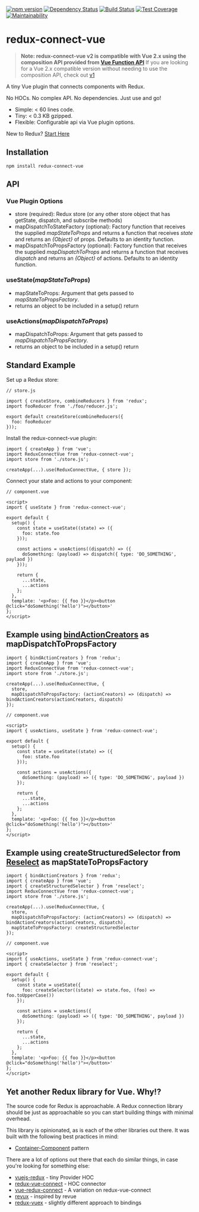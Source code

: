 [![npm version](https://badge.fury.io/js/redux-connect-vue.svg)](https://badge.fury.io/js/redux-connect-vue)
[![Dependency Status](https://david-dm.org/kaidjohnson/redux-connect-vue/dev-status.svg)](https://david-dm.org/kaidjohnson/redux-connect-vue?type=dev)
[![Build Status](https://travis-ci.org/kaidjohnson/redux-connect-vue.svg?branch=master)](https://travis-ci.org/kaidjohnson/redux-connect-vue)
[![Test Coverage](https://api.codeclimate.com/v1/badges/e84db5d5c2cd53e07c3e/test_coverage)](https://codeclimate.com/github/kaidjohnson/redux-connect-vue/test_coverage)
[![Maintainability](https://api.codeclimate.com/v1/badges/e84db5d5c2cd53e07c3e/maintainability)](https://codeclimate.com/github/kaidjohnson/redux-connect-vue/maintainability)

# redux-connect-vue

> **Note: redux-connect-vue v2 is compatible with Vue 2.x using the composition API provided from [Vue Function API](https://github.com/vuejs/composition-api)**
> If you are looking for a Vue 2.x compatible version without needing to use the composition API, check out [v1](https://github.com/kaidjohnson/redux-connect-vue/tree/v1.1.0)

A tiny Vue plugin that connects components with Redux.

No HOCs. No complex API. No dependencies. Just use and go!

- Simple: < 60 lines code.
- Tiny: < 0.3 KB gzipped.
- Flexible: Configurable api via Vue plugin options.

New to Redux? [Start Here](https://redux.js.org/introduction/getting-started)

## Installation

`npm install redux-connect-vue`

## API

### Vue Plugin Options

- store (required): Redux store (or any other store object that has getState, dispatch, and subscribe methods)
- mapDispatchToStateFactory (optional): Factory function that receives the supplied _mapStateToProps_ and returns a function that receives _state_ and returns an _{Object}_ of props. Defaults to an identity function.
- mapDispatchToPropsFactory (optional): Factory function that receives the supplied _mapDispatchToProps_ and returns a function that receives _dispatch_ and returns an _{Object}_ of actions. Defaults to an identity function.

### useState(_mapStateToProps_)

- mapStateToProps: Argument that gets passed to _mapStateToPropsFactory_.
- returns an object to be included in a setup() return

### useActions(_mapDispatchToProps_)

- mapDispatchToProps: Argument that gets passed to _mapDispatchToPropsFactory_.
- returns an object to be included in a setup() return

## Standard Example

Set up a Redux store:

```
// store.js

import { createStore, combineReducers } from 'redux';
import fooReducer from './foo/reducer.js';

export default createStore(combineReducers({
  foo: fooReducer
}));
```

Install the redux-connect-vue plugin:

```
import { createApp } from 'vue';
import ReduxConnectVue from 'redux-connect-vue';
import store from './store.js';

createApp(...).use(ReduxConnectVue, { store });
```

Connect your state and actions to your component:

```
// component.vue

<script>
import { useState } from 'redux-connect-vue';

export default {
  setup() {
    const state = useState((state) => ({
      foo: state.foo
    }));

    const actions = useActions((dispatch) => ({
      doSomething: (payload) => dispatch({ type: 'DO_SOMETHING', paylaod })
    }));

    return {
      ...state,
      ...actions
    };
  },
  template: '<p>Foo: {{ foo }}</p><button @click="doSomething('hello')"></button>'
};
</script>
```

## Example using [bindActionCreators](https://redux.js.org/api/bindactioncreators) as mapDispatchToPropsFactory

```
import { bindActionCreators } from 'redux';
import { createApp } from 'vue';
import ReduxConnectVue from 'redux-connect-vue';
import store from './store.js';

createApp(...).use(ReduxConnectVue, {
  store,
  mapDispatchToPropsFactory: (actionCreators) => (dispatch) => bindActionCreators(actionCreators, dispatch)
});
```

```
// component.vue

<script>
import { useActions, useState } from 'redux-connect-vue';

export default {
  setup() {
    const state = useState((state) => ({
      foo: state.foo
    }));

    const actions = useActions({
      doSomething: (payload) => ({ type: 'DO_SOMETHING', payload })
    });

    return {
      ...state,
      ...actions
    };
  },
  template: '<p>Foo: {{ foo }}</p><button @click="doSomething('hello')"></button>'
};
</script>
```

## Example using createStructuredSelector from [Reselect](https://github.com/reduxjs/reselect) as mapStateToPropsFactory

```
import { bindActionCreators } from 'redux';
import { createApp } from 'vue';
import { createStructuredSelector } from 'reselect';
import ReduxConnectVue from 'redux-connect-vue';
import store from './store.js';

createApp(...).use(ReduxConnectVue, {
  store,
  mapDispatchToPropsFactory: (actionCreators) => (dispatch) => bindActionCreators(actionCreators, dispatch),
  mapStateToPropsFactory: createStructuredSelector
});
```

```
// component.vue

<script>
import { useActions, useState } from 'redux-connect-vue';
import { createSelector } from 'reselect';

export default {
  setup() {
    const state = useState({
      foo: createSelector((state) => state.foo, (foo) => foo.toUpperCase())
    });

    const actions = useActions({
      doSomething: (payload) => ({ type: 'DO_SOMETHING', payload })
    });

    return {
      ...state,
      ...actions
    };
  },
  template: '<p>Foo: {{ foo }}</p><button @click="doSomething('hello')"></button>'
};
</script>
```

## Yet another Redux library for Vue. Why!?

The source code for Redux is approachable. A Redux connection library should be just as approachable so you can start building things with minimal overhead.

This library is opinionated, as is each of the other libraries out there. It was built with the following best practices in mind:

- [Container-Component](https://medium.com/@learnreact/container-components-c0e67432e005) pattern

There are a lot of options out there that each do similar things, in case you're looking for something else:

- [vuejs-redux](https://github.com/titouancreach/vuejs-redux) - tiny Provider HOC
- [redux-vue-connect](https://github.com/itsazzad/redux-vue-connect) - HOC connector
- [vue-redux-connect](https://github.com/peerhenry/vue-redux-connect) - A variation on redux-vue-connect
- [revux](https://github.com/edvincandon/revux) - inspired by revue
- [redux-vuex](https://github.com/alexander-heimbuch/redux-vuex) - slightly different approach to bindings
